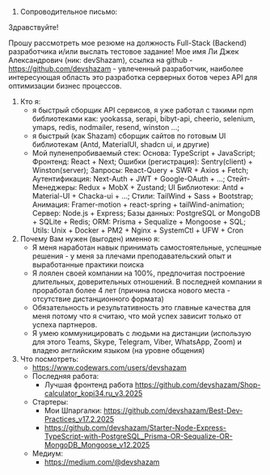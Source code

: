 
1. Сопроводительное письмо:

Здравствуйте!

Прошу рассмотреть мое резюме на должность Full-Stack (Backend) разработчика и/или выслать тестовое задание!
Мое имя Ли Джек Александрович (ник: devShazam), ссылка на github - https://github.com/devshazam  - увлеченный разработчик, наиболее интересующая область это разработка серверных ботов через API для оптимизации бизнес процессов.

1. Кто я:
	- я быстрый сборщик API сервисов, я уже работал с такими npm библиотеками как: yookassa, serapi, bibyt-api, cheerio, selenium, ymaps, redis, nodmailer, resend, winston ...;
	- я быстрый (как Shazam) сборщик сайтов по готовым UI библиотекам (Antd, MaterialUI, shadcn ui, и другие)
	- Мой пуленепробиваемый стек: Основа: TypeScript + JavaScript; Фронтенд: React + Next; Ошибки (регистрация): Sentry(client) + Winston(server); Запросы: React-Query + SWR + Axios + Fetch; Аутентификация: Next-Auth + JWT + Google-OAuth + ...; Стейт-Менеджеры: Redux + MobX + Zustand; UI Библиотеки: Antd + Material-UI + Chacka-ui + ...; Стили: TailWind + Sass + Bootstrap; Анимация: Framer-motion + react-spring + tailWind-animation; Сервер: Node.js + Express; Базы данных: PostgreSQL or MongoDB + SQLite + Redis; ORM: Prisma + Sequalize + Mongoose + SQL; Utils: Unix + Docker + PM2 + Nginx + SystemCtl + UFW + Cron
2. Почему Вам нужен (выгоден) именно я:
	- Я меня наработан навык принимать самостоятельные, успешные решения - у меня за плечами преподавательский опыт и выработанные практики поиска
	- Я лоялен своей компании на 100%, предпочитая построение длительных, доверительных отношений. В последней компании я проработал более 4 лет (причина поиска нового места - отсутствие дистанционного формата)
	- Обязательность и результативность это главные качества для меня потому что я считаю, что мой успех зависит только от успеха партнеров.
	- Я умею коммуницировать с людьми на дистанции (использую для этого Teams, Skype, Telegram, Viber, WhatsApp, Zoom) и владею английским языком (на уровне общения)
3. Что посмотреть:
	- https://www.codewars.com/users/devshazam
	- Последняя работа:	
		- Лучшая фронтенд работа https://github.com/devshazam/Shop-calculator_kopi34.ru_v3.2025
	- Стартеры:
		- Мои Шпаргалки: https://github.com/devshazam/Best-Dev-Practices_v17.2.2025
		- https://github.com/devshazam/Starter-Node-Express-TypeScript-with-PostgreSQL_Prisma-OR-Sequalize-OR-MongoDB_Mongoose_v12.2025
	- Медиум: 
		- https://medium.com/@devshazam

